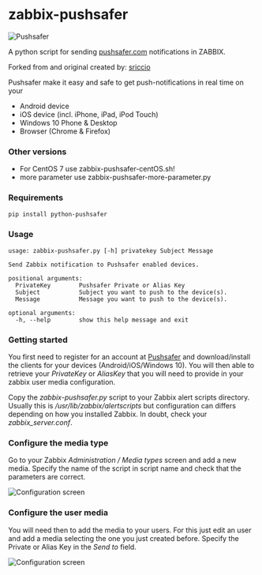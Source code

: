 zabbix-pushsafer
=======================

![Pushsafer](https://www.pushsafer.com/de/assets/logos/logo.png)

A python script for sending [pushsafer.com](https://www.pushsafer.com/) notifications in ZABBIX.

Forked from and original created by: [sriccio](https://github.com/sriccio/zabbix-alertscripts)

Pushsafer make it easy and safe to get push-notifications in real time on your
- Android device
- iOS device (incl. iPhone, iPad, iPod Touch)
- Windows 10 Phone & Desktop
- Browser (Chrome & Firefox)

### Other versions
- For CentOS 7 use zabbix-pushsafer-centOS.sh!
- more parameter use zabbix-pushsafer-more-parameter.py

### Requirements
```bash
pip install python-pushsafer
```
### Usage
```
usage: zabbix-pushsafer.py [-h] privatekey Subject Message

Send Zabbix notification to Pushsafer enabled devices.

positional arguments:
  PrivateKey        Pushsafer Private or Alias Key
  Subject           Subject you want to push to the device(s).
  Message           Message you want to push to the device(s).

optional arguments:
  -h, --help        show this help message and exit
```
### Getting started
You first need to register for an account at [Pushsafer](https://www.pushsafer.com/) and download/install the clients for your devices (Android/iOS/Windows 10).
You will then able to retrieve your *PrivateKey* or *AliasKey* that you will need to provide in your zabbix user media configuration.

Copy the *zabbix-pushsafer.py* script to your Zabbix alert scripts directory. Usually this is */usr/lib/zabbix/alertscripts* but configuration can differs depending on how you installed Zabbix. In doubt, check your *zabbix_server.conf*.

### Configure the media type

Go to your Zabbix *Administration / Media types* screen and add a new media.
Specify the name of the script in script name and check that the parameters are correct.

![Configuration screen](https://www.pushsafer.com/assets/examples/zabbix01.jpg)

### Configure the user media

You will need then to add the media to your users. For this just edit an user and add a media selecting the one you just created before.
Specify the Private or Alias Key in the *Send to* field.

![Configuration screen](https://www.pushsafer.com/assets/examples/zabbix02.jpg)
